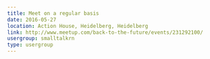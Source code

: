 ```yaml
---
title: Meet on a regular basis
date: 2016-05-27
location: Action House, Heidelberg, Heidelberg
link: http://www.meetup.com/back-to-the-future/events/231292100/
usergroup: smalltalkrn
type: usergroup
---
```

